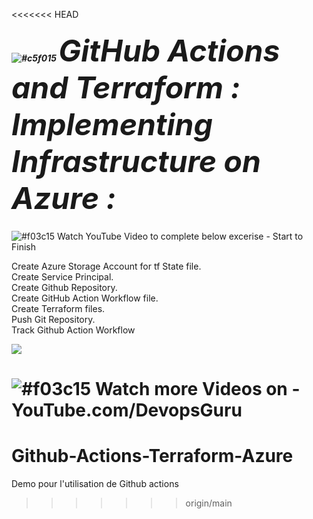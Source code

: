 <<<<<<< HEAD
##### ![#c5f015](https://via.placeholder.com/15/c5f015/000000?text=+) <font size =10> GitHub Actions and Terraform : Implementing Infrastructure on Azure : </font> 
 
 ![#f03c15](https://via.placeholder.com/15/f03c15/000000?text=+) Watch YouTube Video to complete below excerise - Start to Finish
 
Create Azure Storage Account for tf State file.<br>
Create Service Principal.<br>
Create Github Repository.<br>
Create GitHub Action Workflow file.<br>
Create Terraform files.<br>
Push Git Repository.<br>
Track Github Action Workflow<br>



[![](http://img.youtube.com/vi/Wfo3E9YkFSk/0.jpg)](http://www.youtube.com/watch?v=Wfo3E9YkFSk" "Click Here to Watch Video")


  ![#f03c15](https://via.placeholder.com/15/f03c15/000000?text=+) Watch more Videos on - YouTube.com/DevopsGuru
=======
# Github-Actions-Terraform-Azure
Demo pour l'utilisation de Github actions
>>>>>>> origin/main
